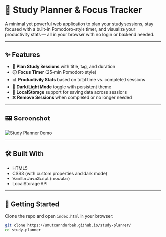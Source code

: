 # 🧠 Study Planner & Focus Tracker

A minimal yet powerful web application to plan your study sessions, stay focused with a built-in Pomodoro-style timer, and visualize your productivity stats — all in your browser with no login or backend needed.

---

## ✨ Features

- 📌 **Plan Study Sessions** with title, tag, and duration
- ⏲️ **Focus Timer** (25-min Pomodoro style)
- 📊 **Productivity Stats** based on total time vs. completed sessions
- 🌙 **Dark/Light Mode** toggle with persistent theme
- 💾 **LocalStorage** support for saving data across sessions
- ❌ **Remove Sessions** when completed or no longer needed

---

## 🖼️ Screenshot

![Study Planner Demo](https://prnt.sc/311ZSi8mSd_d)

---

## 🛠️ Built With

- HTML5
- CSS3 (with custom properties and dark mode)
- Vanilla JavaScript (modular)
- LocalStorage API

---

## 🚀 Getting Started

Clone the repo and open `index.html` in your browser:

```bash
git clone https://umutcanndurbak.github.io/study-planner/
cd study-planner
